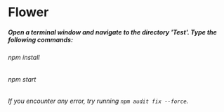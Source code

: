 # Flower
##### Open a terminal window and navigate to the directory 'Test'. Type the following commands:
###### npm install
###### npm start
###### If you encounter any error, try running `npm audit fix --force`.
